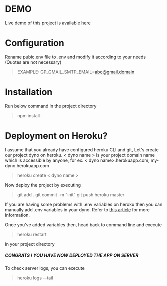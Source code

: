 

# DEMO
Live demo of this project is available [here](https://go-paperless.herokuapp.com/)
# Configuration
Rename pubic.env file to .env and modify it according to your needs (Quotes are not necessary)
>EXAMPLE:  GP_GMAIL_SMTP_EMAIL=abc@gmail.domain

# Installation
Run below command in the project directory
>npm install
# Deployment on Heroku?
I assume that you already have configured heroku CLI and git,
Let's create our project dyno on heroku. < dyno name > is your project domain name which is accessible by anyone, for ex. < dyno name>.herokuapp.com, my-dyno.herokuapp.com
>heroku create < dyno name >

Now deploy the project by executing
> git add .
> git commit -m "init"
> git push heroku master

If you are having some problems with .env variables on heroku then you can manually add .env variables in your dyno. Refer to [this article](https://devcenter.heroku.com/articles/config-vars) for more information.

Once you've added variables then, head back to command line and execute 
>heroku restart

in your project directory
##### CONGRATS ! YOU HAVE NOW DEPLOYED THE APP ON SERVER

To check server logs, you can execute
>heroku logs --tail